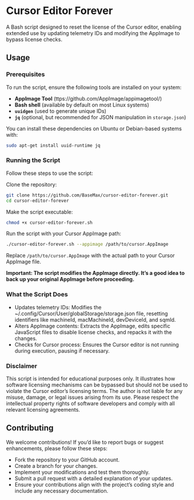 # Cursor Editor Forever

A Bash script designed to reset the license of the Cursor editor, enabling extended use by updating telemetry IDs and modifying the AppImage to bypass license checks.

## Usage

### Prerequisites

To run the script, ensure the following tools are installed on your system:

- **AppImage Tool** (ttps://github.com/AppImage/appimagetool/‍)
- **Bash shell** (available by default on most Linux systems)
- **`uuidgen`** (used to generate unique IDs)
- **`jq`** (optional, but recommended for JSON manipulation in `storage.json`)

You can install these dependencies on Ubuntu or Debian-based systems with:

```bash
sudo apt-get install uuid-runtime jq
```

### Running the Script

Follow these steps to use the script:

Clone the repository:

```bash
git clone https://github.com/BaseMax/cursor-editor-forever.git
cd cursor-editor-forever
```

Make the script executable:

```bash
chmod +x cursor-editor-forever.sh
```

Run the script with your Cursor AppImage path:

```bash
./cursor-editor-forever.sh --appimage /path/to/cursor.AppImage
```

Replace `/path/to/cursor.AppImage` with the actual path to your Cursor AppImage file.

**Important: The script modifies the AppImage directly. It’s a good idea to back up your original AppImage before proceeding.**

### What the Script Does

- Updates telemetry IDs: Modifies the ~/.config/Cursor/User/globalStorage/storage.json file, resetting identifiers like machineId, macMachineId, devDeviceId, and sqmId.
- Alters AppImage contents: Extracts the AppImage, edits specific JavaScript files to disable license checks, and repacks it with the changes.
- Checks for Cursor process: Ensures the Cursor editor is not running during execution, pausing if necessary.

### Disclaimer

This script is intended for educational purposes only. It illustrates how software licensing mechanisms can be bypassed but should not be used to violate the Cursor editor’s licensing terms. The author is not liable for any misuse, damage, or legal issues arising from its use. Please respect the intellectual property rights of software developers and comply with all relevant licensing agreements.

## Contributing

We welcome contributions! If you’d like to report bugs or suggest enhancements, please follow these steps:

- Fork the repository to your GitHub account.
- Create a branch for your changes.
- Implement your modifications and test them thoroughly.
- Submit a pull request with a detailed explanation of your updates.
- Ensure your contributions align with the project’s coding style and include any necessary documentation.
